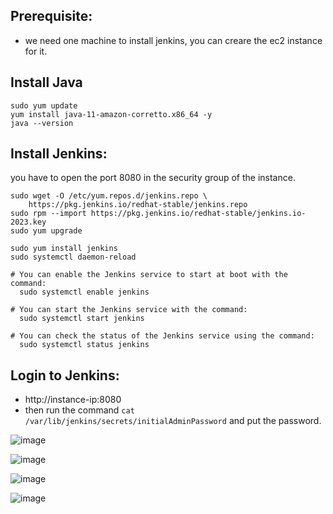 ## Prerequisite:
- we need one machine to install jenkins, you can creare the ec2 instance for it.

## Install Java
```
sudo yum update
yum install java-11-amazon-corretto.x86_64 -y
java --version
```

## Install Jenkins:

you have to open the port 8080 in the security group of the instance.

```
sudo wget -O /etc/yum.repos.d/jenkins.repo \
    https://pkg.jenkins.io/redhat-stable/jenkins.repo
sudo rpm --import https://pkg.jenkins.io/redhat-stable/jenkins.io-2023.key
sudo yum upgrade

sudo yum install jenkins
sudo systemctl daemon-reload

# You can enable the Jenkins service to start at boot with the command:
  sudo systemctl enable jenkins

# You can start the Jenkins service with the command:
  sudo systemctl start jenkins

# You can check the status of the Jenkins service using the command:
  sudo systemctl status jenkins

```

## Login to Jenkins:

- http://instance-ip:8080
- then run the command ```cat /var/lib/jenkins/secrets/initialAdminPassword``` and put the password.

![image](https://github.com/gk-aws-dev/Jenkins/assets/154478305/07dcc40f-80e5-4b97-bfe7-4145a0032d23)

![image](https://github.com/gk-aws-dev/Jenkins/assets/154478305/07ffe387-b5f0-4e3b-bc7a-a4f6dd7f647a)

![image](https://github.com/gk-aws-dev/Jenkins/assets/154478305/890a3e11-e8d2-463a-91eb-cfaa7a92a5c6)

![image](https://github.com/gk-aws-dev/Jenkins/assets/154478305/1898aed3-d715-4fe9-9c9b-9235f0c75c76)






  
